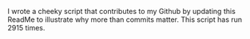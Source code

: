 I wrote a cheeky script that contributes to my Github by updating this ReadMe to illustrate why more than commits matter. This script has run 2915 times.